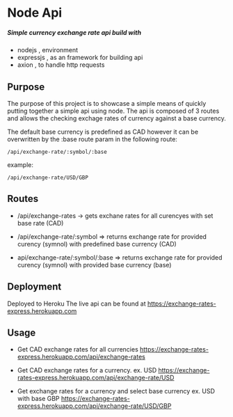 # Node Api



##### Simple currency exchange rate api build with 

  - nodejs , environment
  - expressjs , as an framework for building api 
  - axion , to handle http requests

## Purpose
The purpose of this project is to showcase a simple means of quickly putting together a simple api using node. The api is composed of 3 routes and allows the checking  exchage rates of currency against a base currency. 



The default base currency is predefined as CAD however it can be overwritten by the :base route param in the following route:

    /api/exchange-rate/:symbol/:base  
    
example:

    /api/exchange-rate/USD/GBP  


## Routes
    
- /api/exchange-rates -> gets exchane rates for all curencyes with set base rate (CAD)
    
- /api/exchange-rate/:symbol => returns exchange rate for provided curency (symnol) with predefined base currency (CAD) 

- api/exchange-rate/:symbol/:base => returns exchange rate for provided curency (symnol) with provided base currency (base)


## Deployment
Deployed to Heroku
The live api can be found at https://exchange-rates-express.herokuapp.com

## Usage

- Get CAD exchange rates for all currencies 
https://exchange-rates-express.herokuapp.com/api/exchange-rates 

- Get CAD exchange rates for a currency. ex. USD
https://exchange-rates-express.herokuapp.com/api/exchange-rate/USD

- Get exchange rates for a currency and select base currency ex. USD  with base GBP
https://exchange-rates-express.herokuapp.com/api/exchange-rate/USD/GBP 

